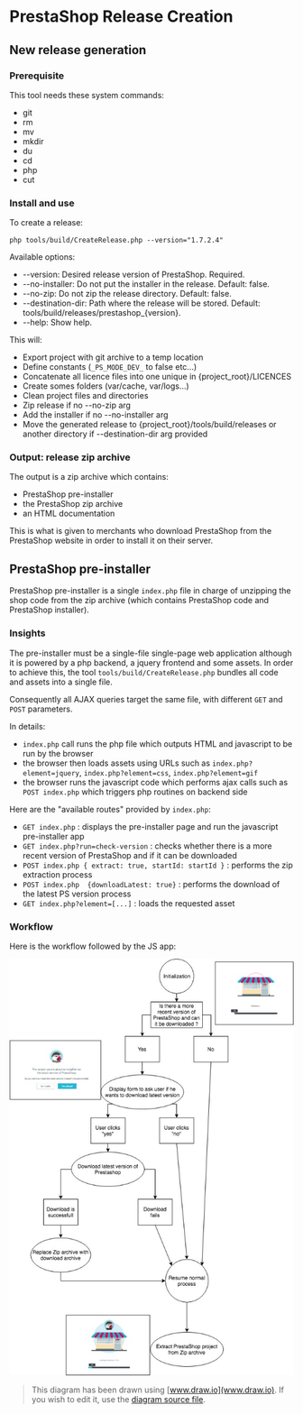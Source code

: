 # PrestaShop Release Creation

## New release generation

### Prerequisite

This tool needs these system commands:

- git
- rm
- mv
- mkdir
- du
- cd
- php
- cut

### Install and use

To create a release:

```
php tools/build/CreateRelease.php --version="1.7.2.4"
```

Available options:
* --version: Desired release version of PrestaShop. Required.
* --no-installer: Do not put the installer in the release. Default: false.
* --no-zip: Do not zip the release directory. Default: false.
* --destination-dir: Path where the release will be stored. Default: tools/build/releases/prestashop_{version}.
* --help: Show help.

This will:

* Export project with git archive to a temp location
* Define constants (`_PS_MODE_DEV_` to false etc...)
* Concatenate all licence files into one unique in {project_root}/LICENCES
* Create somes folders (var/cache, var/logs...)
* Clean project files and directories
* Zip release if no --no-zip arg
* Add the installer if no --no-installer arg
* Move the generated release to {project_root}/tools/build/releases or another directory if --destination-dir arg provided

### Output: release zip archive

The output is a zip archive which contains:
- PrestaShop pre-installer
- the PrestaShop zip archive
- an HTML documentation

This is what is given to merchants who download PrestaShop from the PrestaShop website
in order to install it on their server.

## PrestaShop pre-installer

PrestaShop pre-installer is a single `index.php` file in charge of unzipping the shop code from
the zip archive (which contains PrestaShop code and PrestaShop installer).

### Insights

The pre-installer must be a single-file single-page web application although it is powered by a php backend, a jquery
frontend and some assets. In order to achieve this, the tool `tools/build/CreateRelease.php` bundles
all code and assets into a single file.

Consequently all AJAX queries target the same file, with different `GET` and `POST` parameters.

In details:
- `index.php` call runs the php file which outputs HTML and javascript to be run by the browser
- the browser then loads assets using URLs such as `index.php?element=jquery`, `index.php?element=css`,
`index.php?element=gif`
- the browser runs the javascript code which performs ajax calls such as `POST index.php` which
triggers php routines on backend side


Here are the "available routes" provided by `index.php`:
- `GET index.php` : displays the pre-installer page and run the javascript pre-installer app
- `GET index.php?run=check-version` : checks whether there is a more recent version of PrestaShop and if it can be downloaded
- `POST index.php { extract: true, startId: startId }` : performs the zip extraction process
- `POST index.php  {downloadLatest: true}` : performs the download of the latest PS version process
- `GET index.php?element=[...]` : loads the requested asset

### Workflow

Here is the workflow followed by the JS app:

![Workflow diagram](pre-installer-diagram.jpg)

> This diagram has been drawn using [www.draw.io](www.draw.io). If you wish to edit it, use
the [diagram source file](https://github.com/PrestaShop/PrestaShop/blob/develop/tools/build/pre-installer-diagram-src.xml).
